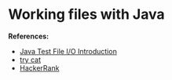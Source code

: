 # Working files with Java

**References:**

- [Java Test File I/O Introduction](https://youtu.be/yO_ctH4mEk4)
- [try cat](https://youtu.be/vYbwbyg-B8A)
- [HackerRank](https://www.hackerrank.com/challenges/java-end-of-file/problem)
